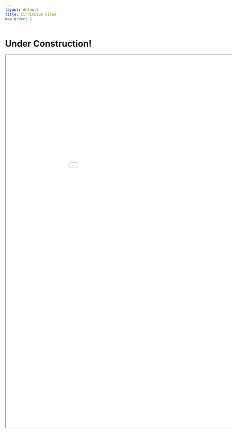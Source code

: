 ```yaml
---
layout: default
title: Cirriculum Vitae
nav_order: 2
---
```


# Under Construction!

<iframe src="/docs/CV.pdf" height="1200" width="1000"></iframe>
